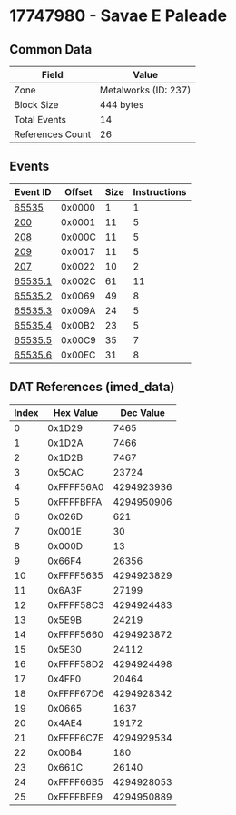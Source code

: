 # 17747980 - Savae E Paleade

## Common Data

| Field            | Value                |
|------------------|----------------------|
| Zone             | Metalworks (ID: 237) |
| Block Size       | 444 bytes            |
| Total Events     | 14                   |
| References Count | 26                   |

## Events

| Event ID                | Offset   |   Size |   Instructions |
|-------------------------|----------|--------|----------------|
| [65535](./65535.md)     | 0x0000   |      1 |              1 |
| [200](./200.md)         | 0x0001   |     11 |              5 |
| [208](./208.md)         | 0x000C   |     11 |              5 |
| [209](./209.md)         | 0x0017   |     11 |              5 |
| [207](./207.md)         | 0x0022   |     10 |              2 |
| [65535.1](./65535.1.md) | 0x002C   |     61 |             11 |
| [65535.2](./65535.2.md) | 0x0069   |     49 |              8 |
| [65535.3](./65535.3.md) | 0x009A   |     24 |              5 |
| [65535.4](./65535.4.md) | 0x00B2   |     23 |              5 |
| [65535.5](./65535.5.md) | 0x00C9   |     35 |              7 |
| [65535.6](./65535.6.md) | 0x00EC   |     31 |              8 |

## DAT References (imed_data)

|   Index | Hex Value   |   Dec Value |
|---------|-------------|-------------|
|       0 | 0x1D29      |        7465 |
|       1 | 0x1D2A      |        7466 |
|       2 | 0x1D2B      |        7467 |
|       3 | 0x5CAC      |       23724 |
|       4 | 0xFFFF56A0  |  4294923936 |
|       5 | 0xFFFFBFFA  |  4294950906 |
|       6 | 0x026D      |         621 |
|       7 | 0x001E      |          30 |
|       8 | 0x000D      |          13 |
|       9 | 0x66F4      |       26356 |
|      10 | 0xFFFF5635  |  4294923829 |
|      11 | 0x6A3F      |       27199 |
|      12 | 0xFFFF58C3  |  4294924483 |
|      13 | 0x5E9B      |       24219 |
|      14 | 0xFFFF5660  |  4294923872 |
|      15 | 0x5E30      |       24112 |
|      16 | 0xFFFF58D2  |  4294924498 |
|      17 | 0x4FF0      |       20464 |
|      18 | 0xFFFF67D6  |  4294928342 |
|      19 | 0x0665      |        1637 |
|      20 | 0x4AE4      |       19172 |
|      21 | 0xFFFF6C7E  |  4294929534 |
|      22 | 0x00B4      |         180 |
|      23 | 0x661C      |       26140 |
|      24 | 0xFFFF66B5  |  4294928053 |
|      25 | 0xFFFFBFE9  |  4294950889 |
